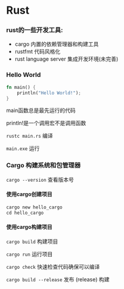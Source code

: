 # Rust

### rust的一些开发工具:

+ cargo 内置的依赖管理器和构建工具
+ rustfmt 代码风格化
+ rust language server 集成开发环境(未完善)

### Hello World

```rust
fn main() {
    println("Hello World!");
}
```

main函数总是最先运行的代码

println!是一个调用宏不是调用函数

`rustc main.rs` 编译

`main.exe` 运行

### Cargo 构建系统和包管理器

`cargo --version` 查看版本号

#### 使用cargo创建项目

```rust
cargo new hello_cargo
cd hello_cargo
```

#### 使用cargo构建项目

`cargo build` 构建项目

`cargo run` 运行项目

`cargo check` 快速检查代码确保可以编译

`cargo build --release` 发布 (release) 构建







